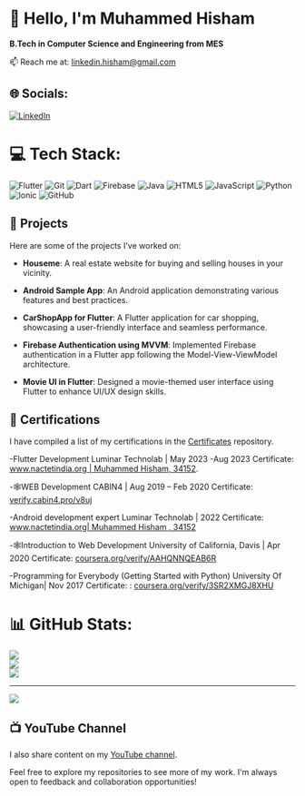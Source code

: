 # 👋 Hello, I'm Muhammed Hisham

**B.Tech in Computer Science and Engineering from MES**

📫 Reach me at: linkedin.hisham@gmail.com

## 🌐 Socials:
[![LinkedIn](https://img.shields.io/badge/LinkedIn-%230077B5.svg?logo=linkedin&logoColor=white)](https://www.linkedin.com/in/hisham-ka/) 

# 💻 Tech Stack:
![Flutter](https://img.shields.io/badge/Flutter-%2302569B.svg?style=for-the-badge&logo=Flutter&logoColor=white) ![Git](https://img.shields.io/badge/git-%23F05033.svg?style=for-the-badge&logo=git&logoColor=white) ![Dart](https://img.shields.io/badge/dart-%230175C2.svg?style=for-the-badge&logo=dart&logoColor=white) ![Firebase](https://img.shields.io/badge/firebase-%23039BE5.svg?style=for-the-badge&logo=firebase) ![Java](https://img.shields.io/badge/java-%23ED8B00.svg?style=for-the-badge&logo=openjdk&logoColor=white) ![HTML5](https://img.shields.io/badge/html5-%23E34F26.svg?style=for-the-badge&logo=html5&logoColor=white) ![JavaScript](https://img.shields.io/badge/javascript-%23323330.svg?style=for-the-badge&logo=javascript&logoColor=%23F7DF1E) ![Python](https://img.shields.io/badge/python-3670A0?style=for-the-badge&logo=python&logoColor=ffdd54) ![Ionic](https://img.shields.io/badge/Ionic-%233880FF.svg?style=for-the-badge&logo=Ionic&logoColor=white) ![GitHub](https://img.shields.io/badge/github-%23121011.svg?style=for-the-badge&logo=github&logoColor=white)

## 🚀 Projects

Here are some of the projects I've worked on:

- **Houseme**: A real estate website for buying and selling houses in your vicinity. 

- **Android Sample App**: An Android application demonstrating various features and best practices.  

- **CarShopApp for Flutter**: A Flutter application for car shopping, showcasing a user-friendly interface and seamless performance. 

- **Firebase Authentication using MVVM**: Implemented Firebase authentication in a Flutter app following the Model-View-ViewModel architecture.  

- **Movie UI in Flutter**: Designed a movie-themed user interface using Flutter to enhance UI/UX design skills. 

## 📜 Certifications

I have compiled a list of my certifications in the [Certificates](https://github.com/Hishamkool/Certificates) repository.

-Flutter Development
Luminar Technolab | May 2023 -Aug 2023
Certificate: [www.nactetindia.org | Muhammed Hisham, 34152](https://www.nactetindia.org/search.php).

-🕸️WEB Development
CABIN4 | Aug 2019 – Feb 2020
Certificate: [verify.cabin4.pro/v8uj]([verify.cabin4.pro/v8uj](https://verify.cabin4.pro/v8uj)) 

-Android development expert
Luminar Technolab | 2022
Certificate: [www.nactetindia.org| Muhammed Hisham , 34152](https://www.nactetindia.org/search.php) 

-🕸️Introduction to Web Development
University of California, Davis | Apr 2020
Certificate: [coursera.org/verify/AAHQNNQEAB6R]((https://www.coursera.org/account/accomplishments/verify/AAHQNNQEAB6R))

-Programming for Everybody (Getting Started with Python)
University Of Michigan| Nov 2017 
Certificate: : [coursera.org/verify/3SR2XMGJ8XHU](https://www.coursera.org/account/accomplishments/verify/3SR2XMGJ8XHU)

# 📊 GitHub Stats:
![](https://github-readme-stats.vercel.app/api?username=Hishamkool&theme=dark&hide_border=false&include_all_commits=false&count_private=false)<br/>
![](https://github-readme-streak-stats.herokuapp.com/?user=Hishamkool&theme=dark&hide_border=false)<br/>
![](https://github-readme-stats.vercel.app/api/top-langs/?username=Hishamkool&theme=dark&hide_border=false&include_all_commits=false&count_private=false&layout=compact)

---
[![](https://visitcount.itsvg.in/api?id=Hishamkool&icon=0&color=0)](https://visitcount.itsvg.in)

## 📺 YouTube Channel

I also share content on my [YouTube channel](https://www.youtube.com/channel/UCh6eC6exSKUQjDRCK104p-Q).

Feel free to explore my repositories to see more of my work. I'm always open to feedback and collaboration opportunities!




<!-- Proudly created with GPRM ( https://gprm.itsvg.in ) -->
